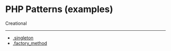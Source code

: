 PHP Patterns (examples)    
==============
Creational

----------
* [.singleton](https://github.com/dvwhitem/ln_phppatterns/blob/master/creational/singleton/singleton.php)
* [.factory_method](https://github.com/dvwhitem/ln_phppatterns/tree/master/creational/factory_method)